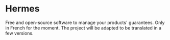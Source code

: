 Hermes
======

Free and open-source software to manage your products' guarantees. Only in French for the moment. The project will be adapted to be translated in a few versions.
